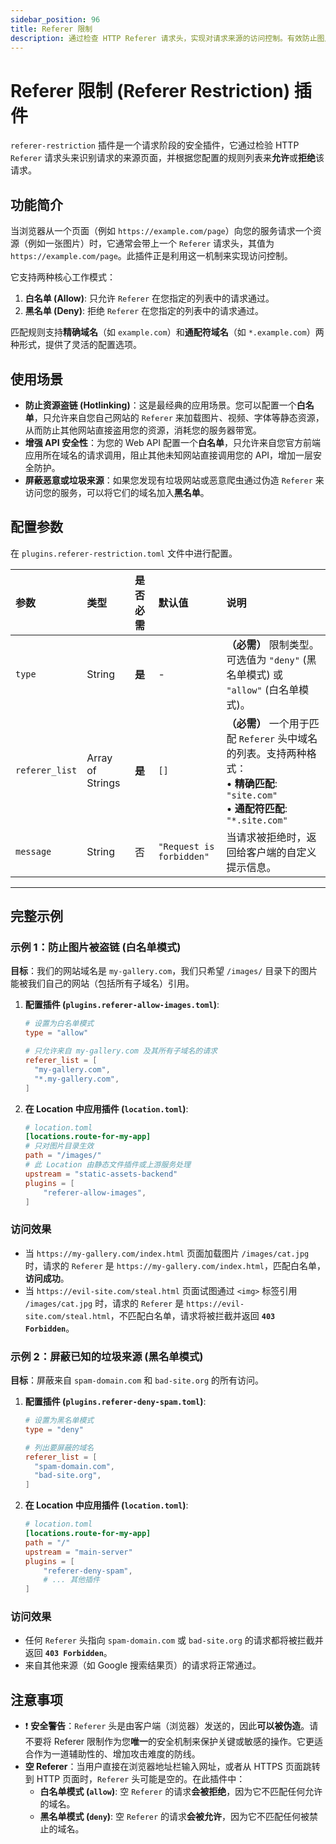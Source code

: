 ```yaml
---
sidebar_position: 96
title: Referer 限制
description: 通过检查 HTTP Referer 请求头，实现对请求来源的访问控制。有效防止图片、视频等资源被盗链，并可限制 API 只能从受信任的网站调用。
---
```


# Referer 限制 (Referer Restriction) 插件

`referer-restriction` 插件是一个请求阶段的安全插件，它通过检验 HTTP `Referer` 请求头来识别请求的来源页面，并根据您配置的规则列表来**允许**或**拒绝**该请求。



## 功能简介

当浏览器从一个页面（例如 `https://example.com/page`）向您的服务请求一个资源（例如一张图片）时，它通常会带上一个 `Referer` 请求头，其值为 `https://example.com/page`。此插件正是利用这一机制来实现访问控制。

它支持两种核心工作模式：
1.  **白名单 (Allow)**: 只允许 `Referer` 在您指定的列表中的请求通过。
2.  **黑名单 (Deny)**: 拒绝 `Referer` 在您指定的列表中的请求通过。

匹配规则支持**精确域名**（如 `example.com`）和**通配符域名**（如 `*.example.com`）两种形式，提供了灵活的配置选项。

## 使用场景

* **防止资源盗链 (Hotlinking)**：这是最经典的应用场景。您可以配置一个**白名单**，只允许来自您自己网站的 `Referer` 来加载图片、视频、字体等静态资源，从而防止其他网站直接盗用您的资源，消耗您的服务器带宽。
* **增强 API 安全性**：为您的 Web API 配置一个**白名单**，只允许来自您官方前端应用所在域名的请求调用，阻止其他未知网站直接调用您的 API，增加一层安全防护。
* **屏蔽恶意或垃圾来源**：如果您发现有垃圾网站或恶意爬虫通过伪造 `Referer` 来访问您的服务，可以将它们的域名加入**黑名单**。

## 配置参数

在 `plugins.referer-restriction.toml` 文件中进行配置。

| 参数           | 类型             | 是否必需 | 默认值                   | 说明                                                                                                                                     |
| :------------- | :--------------- | :------- | :----------------------- | :--------------------------------------------------------------------------------------------------------------------------------------- |
| `type`         | String           | **是**   | -                        | **（必需）** 限制类型。可选值为 `"deny"` (黑名单模式) 或 `"allow"` (白名单模式)。                                                        |
| `referer_list` | Array of Strings | **是**   | `[]`                     | **（必需）** 一个用于匹配 `Referer` 头中域名的列表。支持两种格式：<br/>• **精确匹配**: `"site.com"`<br/>• **通配符匹配**: `"*.site.com"` |
| `message`      | String           | 否       | `"Request is forbidden"` | 当请求被拒绝时，返回给客户端的自定义提示信息。                                                                                           |

---

## 完整示例

### 示例 1：防止图片被盗链 (白名单模式)

**目标**：我们的网站域名是 `my-gallery.com`，我们只希望 `/images/` 目录下的图片能被我们自己的网站（包括所有子域名）引用。

1.  **配置插件 (`plugins.referer-allow-images.toml`)**:
    ```toml
    # 设置为白名单模式
    type = "allow"
    
    # 只允许来自 my-gallery.com 及其所有子域名的请求
    referer_list = [
      "my-gallery.com",
      "*.my-gallery.com",
    ]
    ```

2.  **在 Location 中应用插件 (`location.toml`)**:
    ```toml
    # location.toml
    [locations.route-for-my-app]
    # 只对图片目录生效
    path = "/images/"
    # 此 Location 由静态文件插件或上游服务处理
    upstream = "static-assets-backend" 
    plugins = [
        "referer-allow-images",
    ]
    ```

### 访问效果
* 当 `https://my-gallery.com/index.html` 页面加载图片 `/images/cat.jpg` 时，请求的 `Referer` 是 `https://my-gallery.com/index.html`，匹配白名单，**访问成功**。
* 当 `https://evil-site.com/steal.html` 页面试图通过 `<img>` 标签引用 `/images/cat.jpg` 时，请求的 `Referer` 是 `https://evil-site.com/steal.html`，不匹配白名单，请求将被拦截并返回 **`403 Forbidden`**。

### 示例 2：屏蔽已知的垃圾来源 (黑名单模式)

**目标**：屏蔽来自 `spam-domain.com` 和 `bad-site.org` 的所有访问。

1.  **配置插件 (`plugins.referer-deny-spam.toml`)**:
    ```toml
    # 设置为黑名单模式
    type = "deny"
    
    # 列出要屏蔽的域名
    referer_list = [
      "spam-domain.com",
      "bad-site.org",
    ]
    ```

2.  **在 Location 中应用插件 (`location.toml`)**:
    ```toml
    # location.toml
    [locations.route-for-my-app]
    path = "/"
    upstream = "main-server"
    plugins = [
        "referer-deny-spam",
        # ... 其他插件
    ]
    ```

### 访问效果
* 任何 `Referer` 头指向 `spam-domain.com` 或 `bad-site.org` 的请求都将被拦截并返回 **`403 Forbidden`**。
* 来自其他来源（如 Google 搜索结果页）的请求将正常通过。

## 注意事项

* ❗ **安全警告**：`Referer` 头是由客户端（浏览器）发送的，因此**可以被伪造**。请不要将 Referer 限制作为您**唯一**的安全机制来保护关键或敏感的操作。它更适合作为一道辅助性的、增加攻击难度的防线。
* **空 Referer**：当用户直接在浏览器地址栏输入网址，或者从 HTTPS 页面跳转到 HTTP 页面时，`Referer` 头可能是空的。在此插件中：
    * **白名单模式 (`allow`)**: 空 `Referer` 的请求**会被拒绝**，因为它不匹配任何允许的域名。
    * **黑名单模式 (`deny`)**: 空 `Referer` 的请求**会被允许**，因为它不匹配任何被禁止的域名。